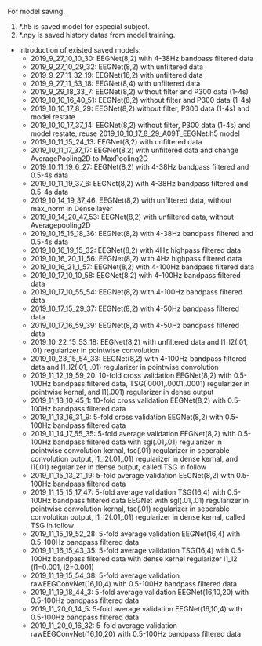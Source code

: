 For model saving.

1. *.h5 is saved model for especial subject.
2. *.npy is saved history datas from model training.

- Introduction of existed saved models:
	- 2019_9_27_10_10_30:	EEGNet(8,2) with 4-38Hz bandpass filtered data
	- 2019_9_27_10_29_32:	EEGNet(8,2) with unfiltered data
	- 2019_9_27_11_32_19:	EEGNet(16,2) with unfiltered data
	- 2019_9_27_11_53_18:	EEGNet(8,4) with unfiltered data
	- 2019_9_29_18_33_7:	EEGNet(8,2) without filter and P300 data (1-4s)
	- 2019_10_10_16_40_51:	EEGNet(8,2) without filter and P300 data (1-4s)
	- 2019_10_10_17_8_29:	EEGNet(8,2) without filter, P300 data (1-4s) and model restate
	- 2019_10_10_17_37_14:	EEGNet(8,2) without filter, P300 data (1-4s) and model restate, reuse 2019_10_10_17_8_29_A09T_EEGNet.h5 model
	- 2019_10_11_15_24_13:	EEGNet(8,2) with unfiltered data
	- 2019_10_11_17_37_17:	EEGNet(8,2) with unfiltered data and change AveragePooling2D to MaxPooling2D
	- 2019_10_11_19_6_27:	EEGNet(8,2) with 4-38Hz bandpass filtered and 0.5-4s data
	- 2019_10_11_19_37_6:	EEGNet(8,2) with 4-38Hz bandpass filtered and 0.5-4s data
	- 2019_10_14_19_37_46:	EEGNet(8,2) with unfiltered data, without max_norm in Dense layer
	- 2019_10_14_20_47_53:	EEGNet(8,2) with unfiltered data, without Averagepooling2D
	- 2019_10_15_15_18_36:	EEGNet(8,2) with 4-38Hz bandpass filtered and 0.5-4s data
	- 2019_10_16_19_15_32:	EEGNet(8,2) with 4Hz highpass filtered data
	- 2019_10_16_20_11_56:	EEGNet(8,2) with 4Hz highpass filtered data
	- 2019_10_16_21_1_57:	EEGNet(8,2) with 4-100Hz bandpass filtered data
	- 2019_10_17_10_10_58:	EEGNet(8,2) with 4-100Hz bandpass filtered data
	- 2019_10_17_10_55_54:	EEGNet(8,2) with 4-100Hz bandpass filtered data
	- 2019_10_17_15_29_37:	EEGNet(8,2) with 4-50Hz bandpass filtered data
	- 2019_10_17_16_59_39:	EEGNet(8,2) with 4-50Hz bandpass filtered data
	- 2019_10_22_15_53_18:	EEGNet(8,2) with unfiltered data and l1_l2(.01, .01) regularizer in pointwise convolution
	- 2019_10_23_15_54_33:	EEGNet(8,2) with 4-100Hz bandpass filtered data and l1_l2(.01, .01) regularizer in pointwise convolution
	- 2019_11_12_19_59_20:	10-fold cross validation EEGNet(8,2) with 0.5-100Hz bandpass filtered data, TSG(.0001,.0001,.0001) regularizer 
							in pointwise kernal, and l1(.001) regularizer in dense output
	- 2019_11_13_10_45_1:	10-fold cross validation EEGNet(8,2) with 0.5-100Hz bandpass filtered data
	- 2019_11_13_16_31_9:	5-fold cross validation EEGNet(8,2) with 0.5-100Hz bandpass filtered data
	- 2019_11_14_17_55_35:	5-fold average validation EEGNet(8,2) with 0.5-100Hz bandpass filtered data 
							with sgl(.01,.01) regularizer in pointwise convolution kernal, tsc(.01) regularizer in seperable convolution output, l1_l2(.01,.01) regularizer in dense kernal, and l1(.01) regularizer in dense output, called TSG in follow
	- 2019_11_15_13_21_19:	5-fold average validation EEGNet(8,2) with 0.5-100Hz bandpass filtered data
	- 2019_11_15_15_17_47:	5-fold average validation TSG(16,4) with 0.5-100Hz bandpass filtered data
							EEGNet with sgl(.01,.01) regularizer in pointwise convolution kernal, tsc(.01) regularizer in seperable convolution output, l1_l2(.01,.01) regularizer in dense kernal, called TSG in follow
	- 2019_11_15_19_52_28:	5-fold average validation EEGNet(16,4) with 0.5-100Hz bandpass filtered data
	- 2019_11_16_15_43_35:	5-fold average validation TSG(16,4) with 0.5-100Hz bandpass filtered data with dense kernel regularizer l1_l2
  							(l1=0.001, l2=0.001)
	- 2019_11_19_15_54_38:	5-fold average validation rawEEGConvNet(16,10,4) with 0.5-100Hz bandpass filtered data
	- 2019_11_19_18_44_3:	5-fold average validation EEGNet(16,10,20) with 0.5-100Hz bandpass filtered data
	- 2019_11_20_0_14_5:	5-fold average validation EEGNet(16,10,4) with 0.5-100Hz bandpass filtered data
	- 2019_11_20_0_16_32:	5-fold average validation rawEEGConvNet(16,10,20) with 0.5-100Hz bandpass filtered data